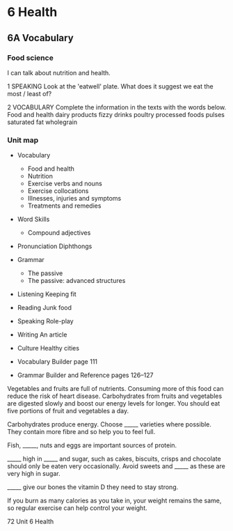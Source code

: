 # 6 Health

## 6A Vocabulary

### Food science
I can talk about nutrition and health.

1 SPEAKING Look at the 'eatwell' plate. What does it suggest we eat the most / least of?

2 VOCABULARY Complete the information in the texts with the words below.
Food and health   dairy products   fizzy drinks   poultry   processed foods
pulses   saturated fat   wholegrain

### Unit map
- Vocabulary
  - Food and health
  - Nutrition
  - Exercise verbs and nouns
  - Exercise collocations
  - Illnesses, injuries and symptoms
  - Treatments and remedies
- Word Skills
  - Compound adjectives
- Pronunciation Diphthongs
- Grammar
  - The passive
  - The passive: advanced structures
- Listening Keeping fit
- Reading Junk food
- Speaking Role-play
- Writing An article
- Culture Healthy cities

- Vocabulary Builder page 111
- Grammar Builder and Reference pages 126–127

Vegetables and fruits are full of nutrients. Consuming more of this food can reduce the risk of heart disease. Carbohydrates from fruits and vegetables are digested slowly and boost our energy levels for longer. You should eat five portions of fruit and vegetables a day.

Carbohydrates produce energy. Choose _____ varieties where possible. They contain more fibre and so help you to feel full.

Fish, _____, nuts and eggs are important sources of protein.

_____ high in _____ and sugar, such as cakes, biscuits, crisps and chocolate should only be eaten very occasionally. Avoid sweets and _____ as these are very high in sugar.

_____ give our bones the vitamin D they need to stay strong.

If you burn as many calories as you take in, your weight remains the same, so regular exercise can help control your weight.

72 Unit 6 Health